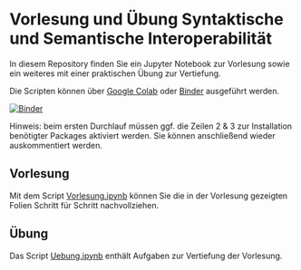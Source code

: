 # Vorlesung und Übung Syntaktische und Semantische Interoperabilität

In diesem Repository finden Sie ein Jupyter Notebook zur Vorlesung sowie ein weiteres mit einer praktischen Übung zur Vertiefung.

Die Scripten können über [Google Colab](https://colab.research.google.com/) oder [Binder](https://mybinder.org/) ausgeführt werden.

[![Binder](https://mybinder.org/badge_logo.svg)](https://mybinder.org/v2/gh/ganslats/interoperability-excercise/HEAD)

Hinweis: beim ersten Durchlauf müssen ggf. die Zeilen 2 & 3 zur Installation benötigter Packages aktiviert werden. Sie können anschließend wieder auskommentiert werden.

## Vorlesung

Mit dem Script [Vorlesung.ipynb](./Vorlesung.ipynb) können Sie die in der Vorlesung gezeigten Folien Schritt für Schritt nachvollziehen.

## Übung

Das Script [Uebung.ipynb](./Uebung.ipynb) enthält Aufgaben zur Vertiefung der Vorlesung.
